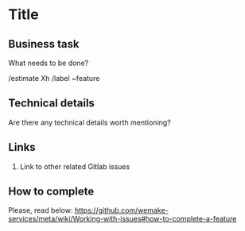 # Title


## Business task

What needs to be done?

/estimate Xh
/label ~feature


## Technical details

Are there any technical details worth mentioning?


## Links

1. Link to other related Gitlab issues


## How to complete

Please, read below: https://github.com/wemake-services/meta/wiki/Working-with-issues#how-to-complete-a-feature
